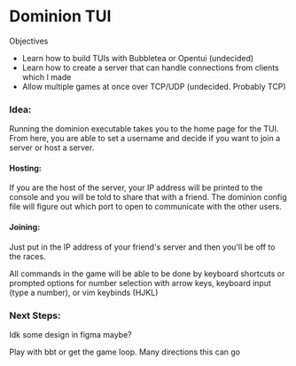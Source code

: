# Dominion TUI

Objectives
- Learn how to build TUIs with Bubbletea or Opentui (undecided) 
- Learn how to create a server that can handle connections from clients which I made
- Allow multiple games at once over TCP/UDP (undecided. Probably TCP)

### Idea:
Running the dominion executable takes you to the home page for the TUI. From here, you are able to set a username and decide if you want to join a server or host a server.

#### Hosting:
If you are the host of the server, your IP address will be printed to the console and you will be told to share that with a friend. The dominion config file will figure out which port to open to communicate with the other users. 

<!-- I'll have to figure out network security -->
#### Joining:
Just put in the IP address of your friend's server and then you'll be off to the races.

All commands in the game will be able to be done by keyboard shortcuts or prompted options for number selection with arrow keys, keyboard input (type a number), or vim keybinds (HJKL)


### Next Steps:

Idk some design in figma maybe?

Play with bbt or get the game loop. Many directions this can go

